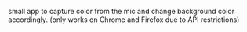 small app to capture color from the mic and change background color accordingly. (only works on Chrome and Firefox due to API restrictions)
